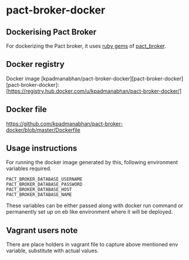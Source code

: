 # pact-broker-docker

## Dockerising Pact Broker

For dockerizing the Pact broker, it uses [ruby gems][pactbroker-gem] of [pact_broker][bs-pack_broker].

[bs-pack_broker]: [https://github.com/bethesque/pact_broker]
[pactbroker-gem]: [https://rubygems.org/gems/pact_broker]

## Docker registry
Docker image [kpadmanabhan/pact-broker-docker][pact-broker-docker]
[pact-broker-docker]: [https://registry.hub.docker.com/u/kpadmanabhan/pact-broker-docker/]

## Docker file
https://github.com/kpadmanabhan/pact-broker-docker/blob/master/Dockerfile

## Usage instructions
For running the docker image generated by this, following environment variables required.

```
PACT_BROKER_DATABASE_USERNAME
PACT_BROKER_DATABASE_PASSWORD
PACT_BROKER_DATABASE_HOST
PACT_BROKER_DATABASE_NAME
```

These variables can be either passed along with docker run command or permanently set up on eb like environment where it will be deployed.

## Vagrant users note

There are place holders in vagrant file to capture above mentioned env variable, substitute with actual values.
